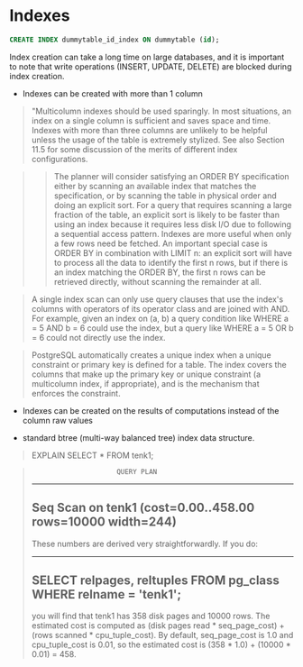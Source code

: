 # Indexes

```sql
CREATE INDEX dummytable_id_index ON dummytable (id);
```

Index creation can take a long time on large databases, and it is important to note that write operations (INSERT, UPDATE, DELETE) are blocked during index creation.

- Indexes can be created with more than 1 column


> "Multicolumn indexes should be used sparingly. In most situations, an index on a single column is sufficient and saves space and time. Indexes with more than three columns are unlikely to be helpful unless the usage of the table is extremely stylized. See also Section 11.5 for some discussion of the merits of different index configurations.

>> The planner will consider satisfying an ORDER BY specification either by scanning an available index that matches the specification, or by scanning the table in physical order and doing an explicit sort. For a query that requires scanning a large fraction of the table, an explicit sort is likely to be faster than using an index because it requires less disk I/O due to following a sequential access pattern. Indexes are more useful when only a few rows need be fetched. An important special case is ORDER BY in combination with LIMIT n: an explicit sort will have to process all the data to identify the first n rows, but if there is an index matching the ORDER BY, the first n rows can be retrieved directly, without scanning the remainder at all.

> A single index scan can only use query clauses that use the index's columns with operators of its operator class and are joined with AND. For example, given an index on (a, b) a query condition like WHERE a = 5 AND b = 6 could use the index, but a query like WHERE a = 5 OR b = 6 could not directly use the index.


> PostgreSQL automatically creates a unique index when a unique constraint or primary key is defined for a table. The index covers the columns that make up the primary key or unique constraint (a multicolumn index, if appropriate), and is the mechanism that enforces the constraint.


- Indexes can be created on the results of computations instead of the column raw values

- standard btree (multi-way balanced tree) index data structure.


>EXPLAIN SELECT * FROM tenk1;

>                          QUERY PLAN
> 
> -------------------------------------------------------------
>  Seq Scan on tenk1  (cost=0.00..458.00 rows=10000 width=244)
> -------------------------------------------------------------
> 
> These numbers are derived very straightforwardly. If you do:
> 
> -------------------------------------------------------------
> SELECT relpages, reltuples FROM pg_class WHERE relname = 'tenk1';
> -------------------------------------------------------------
> you will find that tenk1 has 358 disk pages and 10000 rows. The estimated cost is computed as (disk pages read * seq_page_cost) + (rows scanned * cpu_tuple_cost). By default, seq_page_cost is 1.0 and cpu_tuple_cost is 0.01, so the estimated cost is (358 * 1.0) + (10000 * 0.01) = 458.

